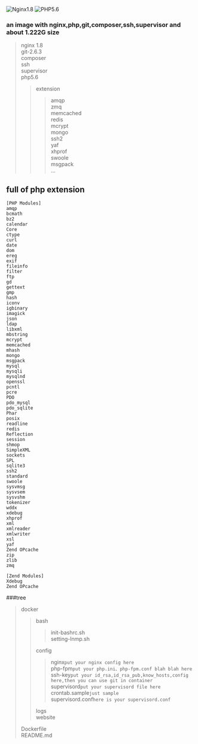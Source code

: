 ![Nginx1.8](https://img.shields.io/badge/nginx-1.8-brightgreen.svg) ![PHP5.6](https://img.shields.io/badge/php-5.6-brightgreen.svg)

### an image with nginx,php,git,composer,ssh,supervisor and  about 1.222G size

>nginx 1.8  
>git-2.6.3  
>composer  
>ssh  
>supervisor  
>php5.6
>>extension  
>>>amqp   
>>>zmq    
>>>memcached  
>>>redis  
>>>mcrypt  
>>>mongo  
>>>ssh2  
>>>yaf  
>>>xhprof  
>>>swoole  
>>>msgpack  
>>>...

## full of php extension
```
[PHP Modules]
amqp
bcmath
bz2
calendar
Core
ctype
curl
date
dom
ereg
exif
fileinfo
filter
ftp
gd
gettext
gmp
hash
iconv
igbinary
imagick
json
ldap
libxml
mbstring
mcrypt
memcached
mhash
mongo
msgpack
mysql
mysqli
mysqlnd
openssl
pcntl
pcre
PDO
pdo_mysql
pdo_sqlite
Phar
posix
readline
redis
Reflection
session
shmop
SimpleXML
sockets
SPL
sqlite3
ssh2
standard
swoole
sysvmsg
sysvsem
sysvshm
tokenizer
wddx
xdebug
xhprof
xml
xmlreader
xmlwriter
xsl
yaf
Zend OPcache
zip
zlib
zmq

[Zend Modules]
Xdebug
Zend OPcache
```
###tree
>docker  
>>bash  
>>>init-bashrc.sh  
>>>setting-lnmp.sh
>>
>>config  
>>>nginx`put your nginx config here`  
>>>php-fpm`put your php.ini、php-fpm.conf blah blah here`  
>>>ssh-key`put your id_rsa,id_rsa_pub,know_hosts,config here,then you can use git in container`  
>>>supervisord`put your supervisord file here`  
>>>crontab.sample`just sample`  
>>>supervisord.conf`here is your supervisord.conf`
>>
>>logs  
>>website    
>
>Dockerfile  
>README.md  





